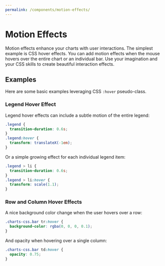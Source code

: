 ```yaml
---
permalink: /components/motion-effects/
---
```


# Motion Effects

Motion effects enhance your charts with user interactions. The simplest example is CSS hover effects. You can add motion effects when the mouse hovers over the entire chart or an individual bar. Use your imagination and your CSS skills to create beautiful interaction effects.

## Examples

Here are some basic examples leveraging CSS `:hover` pseudo-class.

### Legend Hover Effect

Legend hover effects can include a subtle motion of the entire legend:

```css
.legend {
  transition-duration: 0.6s;
}
.legend:hover {
  transform: translateX(-1em);
}
```

Or a simple growing effect for each individual legend item:

```css
.legend > li {
  transition-duration: 0.6s;
}
.legend > li:hover {
  transform: scale(1.1);
}
```

### Row and Column Hover Effects

A nice background color change when the user hovers over a row:

```css
.charts-css.bar tr:hover {
  background-color: rgba(0, 0, 0, 0.1);
}
```

And opacity when hovering over a single column:

```css
.charts-css.bar td:hover {
  opacity: 0.75;
}
```
